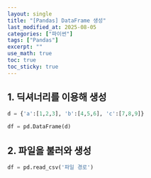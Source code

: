```yaml
---
layout: single
title: "[Pandas] DataFrame 생성"
last_modified_at: 2025-08-05
categories: ["파이썬"]
tags: ["Pandas"]
excerpt: ""
use_math: true
toc: true
toc_sticky: true
---
```


## 1. 딕셔너리를 이용해 생성

```python
d = {'a':[1,2,3], 'b':[4,5,6], 'c':[7,8,9]}

df = pd.DataFrame(d)
```

## 2. 파일을 불러와 생성

```python
df = pd.read_csv('파일 경로')
```
